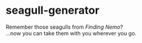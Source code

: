 seagull-generator
=================

Remember those seagulls from *Finding Nemo*?  
...now you can take them with you wherever you go.
